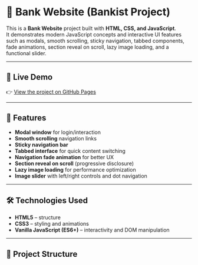 # 🏦 Bank Website (Bankist Project)

This is a **Bank Website** project built with **HTML, CSS, and JavaScript**.  
It demonstrates modern JavaScript concepts and interactive UI features such as modals, smooth scrolling, sticky navigation, tabbed components, fade animations, section reveal on scroll, lazy image loading, and a functional slider.

---

## 🚀 Live Demo

👉 [View the project on GitHub Pages](https://your-username.github.io/bank-website/)

---

## 📌 Features

- **Modal window** for login/interaction  
- **Smooth scrolling** navigation links  
- **Sticky navigation bar**  
- **Tabbed interface** for quick content switching  
- **Navigation fade animation** for better UX  
- **Section reveal on scroll** (progressive disclosure)  
- **Lazy image loading** for performance optimization  
- **Image slider** with left/right controls and dot navigation  

---

## 🛠️ Technologies Used

- **HTML5** – structure  
- **CSS3** – styling and animations  
- **Vanilla JavaScript (ES6+)** – interactivity and DOM manipulation  

---

## 📂 Project Structure

